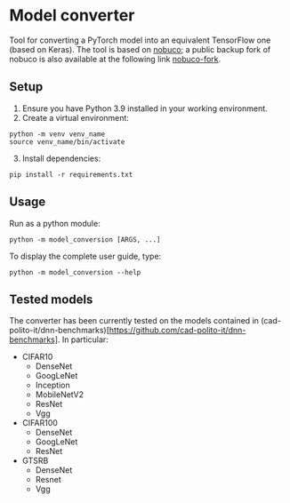 # Model converter
Tool for converting a PyTorch model into an equivalent TensorFlow one (based on Keras). The tool is based on [nobuco](https://github.com/AlexanderLutsenko/nobuco); a public backup fork of nobuco is also available at the following link [nobuco-fork](https://github.com/D4De/nobuco).


## Setup
1. Ensure you have Python 3.9 installed in your working environment.
2. Create a virtual environment:
```
python -m venv venv_name
source venv_name/bin/activate
```
3. Install dependencies:
```
pip install -r requirements.txt
```
## Usage
Run as a python module:
```
python -m model_conversion [ARGS, ...]
```
To display the complete user guide, type:
```
python -m model_conversion --help
```

## Tested models
The converter has been currently tested on the models contained in (cad-polito-it/dnn-benchmarks)[https://github.com/cad-polito-it/dnn-benchmarks]. In particular:
- CIFAR10
    - DenseNet
    - GoogLeNet
    - Inception
    - MobileNetV2
    - ResNet
    - Vgg
- CIFAR100
    - DenseNet 
    - GoogLeNet
    - ResNet
- GTSRB
    - DenseNet
    - Resnet
    - Vgg

